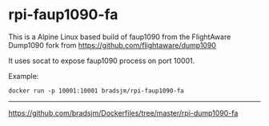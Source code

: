 # rpi-faup1090-fa
This is a Alpine Linux based build of faup1090 from the FlightAware Dump1090 fork from https://github.com/flightaware/dump1090

It uses socat to expose faup1090 process on port 10001.

Example:
```
docker run -p 10001:10001 bradsjm/rpi-faup1090-fa
```

---
https://github.com/bradsjm/Dockerfiles/tree/master/rpi-dump1090-fa
